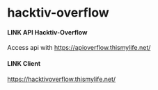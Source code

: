 # hacktiv-overflow

#### LINK API Hacktiv-Overflow
Access api with
https://apioverflow.thismylife.net/ 

#### LINK Client
https://hacktivoverflow.thismylife.net/